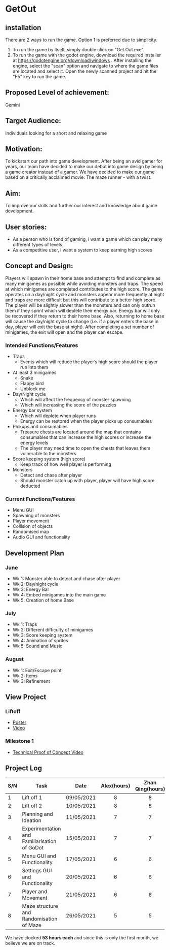 # GetOut

## installation
There are 2 ways to run the game. Option 1 is preferred due to simplicity.
1) To run the game by itself, simply double click on "Get Out.exe".
1) To run the game with the godot engine, download the required installer at https://godotengine.org/download/windows . After installing the engine, select the "scan" option and navigate to where the game files are located and select it. Open the newly scanned project and hit the "F5" key to run the game.

## Proposed Level of achievement:
Gemini

## Target Audience: 
Individuals looking for a short and relaxing game

## Motivation:

To kickstart our path into game development. After being an avid gamer for years, our team have decided to make our debut into game design by being a game creator instead of a gamer. We have decided to make our game based on a critically acclaimed movie: The maze runner - with a twist.

## Aim:

To improve our skills and further our interest and knowledge about game development.

## User stories:
* As a person who is fond of gaming, i want a game which can play many different types of levels
* As a competitive user, i want a system to keep earning high scores

## Concept and Design:

Players will spawn in their home base and attempt to find and complete as many minigames as possible while avoiding monsters and traps. The speed at which minigames are completed contributes to the high score. The game operates on a day/night cycle and monsters appear more frequently at night and traps are more difficult but this will contribute to a better high score. The player will be slightly slower than the monsters and can only outrun them if they sprint which will deplete their energy bar. Energy bar will only be recovered if they return to their home base. Also, returning to home base will cause the day/night cycle to change (i.e. if a player enters the base in day, player will exit the base at night). After completing a set number of minigames, the exit will open and the player can escape.

### Intended Functions/Features
* Traps
    * Events which will reduce the player’s high score should the player run into them
* At least 3 minigames
    * Snake
    * Flappy bird
    * Unblock me
* Day/Night cycle
    * Which will affect the frequency of monster spawning
    * Which will increasing the score of the puzzles
* Energy bar system
    * Which will deplete when player runs
    * Energy can be restored when the player picks up consumables
* Pickups and consumables
    * Treasure chests are located around the map that contains consumables that can increase the high scores or increase the energy levels
    * The player may need time to open the chests that leaves them vulnerable to the monsters
* Score keeping system (high score)
    * Keep track of how well player is performing 
* Monsters
    * Detect and chase after player
    * Should monster catch up with player, player will have high score deducted

### Current Functions/Features

* Menu GUI
* Spawning of monsters
* Player movement
* Collision of objects
* Randomised map
* Audio GUI and functionality

## Development Plan

### June

* Wk 1: Monster able to detect and chase after player
* Wk 2: Day/night cycle
* Wk 3: Energy Bar
* Wk 4: Embed minigames into the main game
* Wk 5: Creation of home Base

### July

* Wk 1: Traps
* Wk 2: Different difficulty of minigames
* Wk 3: Score keeping system
* Wk 4: Animation of sprites
* Wk 5: Sound and Music

### August 

* Wk 1: Exit/Escape point
* Wk 2: Items
* Wk 3: Refinement

## View Project
### Liftoff
* [Poster](https://drive.google.com/file/d/1PpCAQ23DilNRHYVn2GxDDg1HLsMyvO5K/view?usp=sharing)
* [Video](https://drive.google.com/file/d/1T3IL5kBlmWMN5THzZMVXxRDuck6qhg-B/view?usp=sharing)


### Milestone 1
* [Technical Proof of Concept Video](https://drive.google.com/file/d/1F7mGDFK3pe4w8DfUrhMI7E4IjzBf572x/view?usp=sharing)

## Project Log
| S/N | Task                                       | Date     | Alex(hours) | Zhan Qing(hours) |
|:----|--------------------------------------------|:--------:|:-----------:|:----------------:|
|1    |Lift off 1                                  |09/05/2021|8            |8                 |
|2    |Lift off 2                                  |10/05/2021|8            |8                 |
|3    |Planning and Ideation                       |11/05/2021|7            |7                 |
|4    |Experimentation and Familiarisation of GoDot|15/05/2021|7            |7                 |
|5    |Menu GUI and Functionality                  |17/05/2021|6            |6                 |
|6    |Settings GUI and Functionality              |20/05/2021|6            |6                 |
|7    |Player and Movement                         |21/05/2021|6            |6                 |
|8    |Maze structure and Randomisation of Maze    |26/05/2021|5            |5                 |

We have clocked **53 hours each** and since this is only the first month, we believe we are on track.
